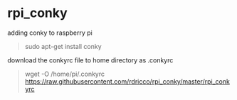# rpi_conky

adding conky to raspberry pi
> sudo apt-get install conky

download the conkyrc file to home directory as .conkyrc
> wget -O /home/pi/.conkyrc https://raw.githubusercontent.com/rdricco/rpi_conky/master/rpi_conkyrc
